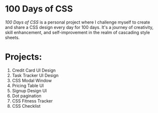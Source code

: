 # 100 Days of CSS

_100 Days of CSS_ is a personal project where I challenge myself to create and share a CSS design every day for 100 days. It's a journey of creativity, skill enhancement, and self-improvement in the realm of cascading style sheets.

# Projects:

1. Credit Card UI Design
2. Task Tracker UI Design
3. CSS Modal Window
4. Pricing Table UI
5. Signup Design UI
6. Dot pagination 
7. CSS Fitness Tracker
8. CSS Checklist
